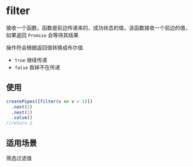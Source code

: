 # filter

接收一个函数，函数是前边传递来的，成功状态的值，该函数接收一个前边的值，如果返回 `Promise` 会等待其结果

操作符会根据返回值转换成布尔值

- `true` 继续传递
- `false` 吞掉不在传递



## 使用

```js
createPipes([filter(v => v > 1)])
  .next(2)
  .next(1)
  .value()
//return 2
```



## 适用场景

筛选过滤值


